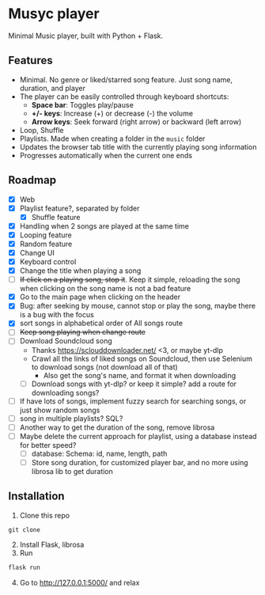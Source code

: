 # Musyc player

Minimal Music player, built with Python + Flask.

## Features
- Minimal. No genre or liked/starred song feature. Just song name, duration, and player
- The player can be easily controlled through keyboard shortcuts:
    - **Space bar**: Toggles play/pause
    - **+/- keys**: Increase (+) or decrease (-) the volume
    - **Arrow keys**: Seek forward (right arrow) or backward (left arrow)
- Loop, Shuffle 
- Playlists. Made when creating a folder in the `music` folder
- Updates the browser tab title with the currently playing song information
- Progresses automatically when the current one ends


## Roadmap
- [x] Web
- [x] Playlist feature?, separated by folder
    - [x] Shuffle feature 
- [x] Handling when 2 songs are played at the same time
- [x] Looping feature
- [x] Random feature
- [x] Change UI
- [x] Keyboard control
- [x] Change the title when playing a song
- [ ] ~~If click on a playing song, stop it~~. Keep it simple, reloading the song when clicking on the song name is not a bad feature
- [x] Go to the main page when clicking on the header
- [x] Bug: after seeking by mouse, cannot stop or play the song, maybe there is a bug with the focus
- [x] sort songs in alphabetical order of All songs route
- [ ] ~~Keep song playing when change route~~
- [ ] Download Soundcloud song
    - Thanks https://sclouddownloader.net/ <3, or maybe yt-dlp
    - Crawl all the links of liked songs on Soundcloud, then use Selenium to download songs (not download all of that)
        - Also get the song's name, and format it when downloading
    - [ ] Download songs with yt-dlp? or keep it simple? add a route for downloading songs?
- [ ] If have lots of songs, implement fuzzy search for searching songs, or just show random songs
- [ ] song in multiple playlists? SQL?
- [ ] Another way to get the duration of the song, remove librosa
- [ ] Maybe delete the current approach for playlist, using a database instead for better speed?
    - [ ] database: Schema: id, name, length, path
    - [ ] Store song duration, for customized player bar, and no more using librosa lib to get duration

## Installation
1. Clone this repo
```git
git clone 
```
2. Install Flask, librosa
3. Run
```py
flask run
```
4. Go to http://127.0.0.1:5000/ and relax